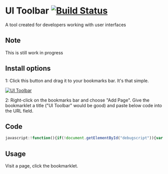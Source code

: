 # UI Toolbar [![Build Status](https://travis-ci.org/youseedk/uitoolbar.svg?branch=master)](https://travis-ci.org/youseedk/uitoolbar)
A tool created for developers working with user interfaces

## Note
This is still work in progress

## Install options

1: Click this button and drag it to your bookmarks bar. It's that simple.

[![UI Toolbar](https://youseedk.github.io/uitoolbar/bookmarklet.png)](https://youseedk.github.io/uitoolbar/uitoolbar.js',b.id='debugscript',document.head?document.head.appendChild(b):document.getElementsByTagName('head')[0].appendChild(b)}}();)


2: Right-click on the bookmarks bar and choose "Add Page". Give the bookmarklet a title ("UI Toolbar" would be good) and paste below code into the URL field. 

## Code
```javascript
javascript:!function(){if(!document.getElementById("debugscript")){var b=document.createElement("script");b.src="https://youseedk.github.io/uitoolbar/uitoolbar.js",b.id="debugscript",document.head?document.head.appendChild(b):document.getElementsByTagName("head")[0].appendChild(b)}}();
```

## Usage
Visit a page, click the bookmarklet.
